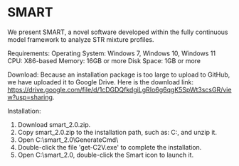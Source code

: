# SMART
We present SMART, a novel software developed within the fully continuous model framework to analyze STR mixture profiles.

Requirements:
Operating System: Windows 7, Windows 10, Windows 11
CPU: X86-based
Memory: 16GB or more
Disk Space: 1GB or more

Download:
Because an installation package is too large to upload to GitHub, we have uploaded it to Google Drive. Here is the download link: https://drive.google.com/file/d/1cDGDQfkdgiLgRIo6g6qgK5SpWt3scsGR/view?usp=sharing.

Installation:
1. Download smart_2.0.zip.
2. Copy smart_2.0.zip to the installation path, such as: C:\, and unzip it.
3. Open C:\smart_2.0\GenerateCmd\
4. Double-click the file 'get-C2V.exe' to complete the installation.
5. Open C:\smart_2.0, double-click the Smart icon to launch it.
